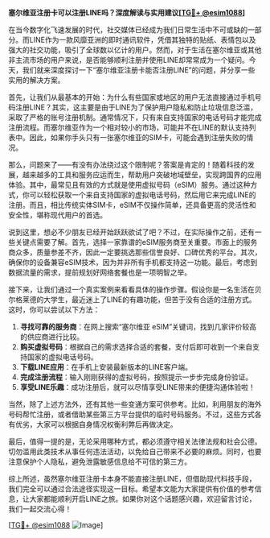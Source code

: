 **塞尔维亚注册卡可以注册LINE吗？深度解读与实用建议[[TG💪+ @esim1088](https://t.me/s/esim1088)]**

在当今数字化飞速发展的时代，社交媒体已经成为我们日常生活中不可或缺的一部分。而LINE作为一款风靡亚洲的即时通讯软件，凭借其独特的贴纸、表情包以及强大的社交功能，吸引了全球数以亿计的用户。然而，对于生活在塞尔维亚或其他非主流市场的用户来说，是否能够顺利注册并使用LINE却常常成为一个疑问。今天，我们就来深度探讨一下“塞尔维亚注册卡能否注册LINE”的问题，并分享一些实用的解决方案。

首先，让我们从最基本的开始：为什么有些国家或地区的用户无法直接通过手机号码注册LINE？其实，这主要是由于LINE为了保护用户隐私和防止垃圾信息泛滥，采取了严格的账号注册机制。通常情况下，只有来自支持国家的电话号码才能完成注册流程。而塞尔维亚作为一个相对较小的市场，可能并不在LINE的默认支持列表中。因此，如果你手头只有一张塞尔维亚的SIM卡，可能会遇到注册失败的情况。

那么，问题来了——有没有办法绕过这个限制呢？答案是肯定的！随着科技的发展，越来越多的工具和服务应运而生，帮助用户突破地域壁垒，实现跨国界的应用体验。其中，最常见且有效的方式就是使用虚拟号码（eSIM）服务。通过这种方式，你可以轻松获取一个来自支持国家的虚拟电话号码，然后用它来完成LINE的注册。而且，相比传统实体SIM卡，eSIM不仅操作简单，还具备更高的灵活性和安全性，堪称现代用户的首选。

说到这里，想必不少朋友已经开始跃跃欲试了吧？不过，在实际操作之前，还有一些关键点需要了解。首先，选择一家靠谱的eSIM服务商至关重要。市面上的服务商众多，质量参差不齐，因此一定要挑选那些信誉良好、口碑优秀的平台。其次，确保你的设备兼容eSIM技术，因为并非所有手机都支持这一功能。最后，考虑到数据流量的需求，提前规划好网络套餐也是一项明智之举。

接下来，让我们通过一个真实案例来看看具体的操作步骤。假设你是一名生活在贝尔格莱德的大学生，最近迷上了LINE的有趣功能，但苦于没有合适的注册方式。这时，你可以尝试以下方法：

1. **寻找可靠的服务商**：在网上搜索“塞尔维亚 eSIM”关键词，找到几家评价较高的供应商进行比较。
2. **购买虚拟号码**：根据自己的需求选择合适的套餐，支付后即可收到一个来自支持国家的虚拟电话号码。
3. **下载LINE应用**：在手机上安装最新版本的LINE客户端。
4. **完成注册流程**：输入刚刚获得的虚拟号码，按照提示一步步完成身份验证。
5. **享受LINE乐趣**：成功注册后，就可以尽情享受LINE带来的便捷沟通体验啦！

当然，除了上述方法外，还有其他一些变通方案可供参考。比如，利用朋友的海外号码帮忙注册，或者借助某些第三方平台提供的临时号码服务。不过，这些方式各有优劣，大家可以根据自身情况权衡利弊后再做决定。

最后，值得一提的是，无论采用哪种方式，都必须遵守相关法律法规和社会公德。切勿滥用此类技术从事任何违法活动，以免给自己带来不必要的麻烦。同时，也要注意保护个人隐私，避免泄露敏感信息给不可信的第三方。

综上所述，虽然塞尔维亚注册卡本身不能直接注册LINE，但借助现代科技手段，我们完全可以通过合法途径实现这一目标。希望本文能为大家提供有价值的参考信息，让大家都能顺利开启LINE之旅。如果你对这个话题感兴趣，欢迎留言讨论，我们一起交流心得！

[[TG💪+ @esim1088](https://t.me/s/esim1088) ![Image](https://i.postimg.cc/4NQfJmqS/Snipaste-2025-05-13-00-14-12.png)]
